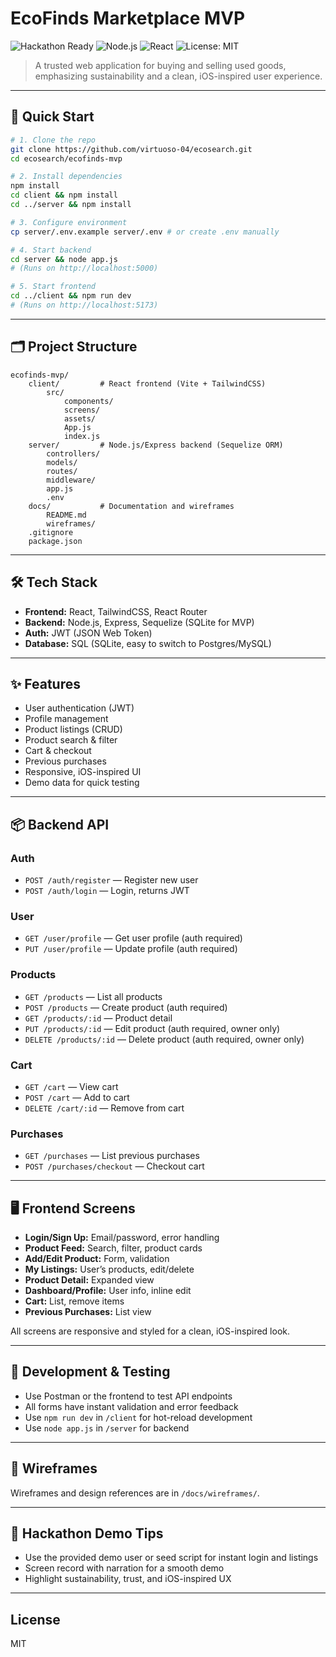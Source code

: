 

# EcoFinds Marketplace MVP

![Hackathon Ready](https://img.shields.io/badge/hackathon-ready-brightgreen)
![Node.js](https://img.shields.io/badge/backend-Node.js-informational?logo=node.js)
![React](https://img.shields.io/badge/frontend-React-blue?logo=react)
![License: MIT](https://img.shields.io/badge/license-MIT-yellow)

> A trusted web application for buying and selling used goods, emphasizing sustainability and a clean, iOS-inspired user experience.

---

## 🚀 Quick Start

```sh
# 1. Clone the repo
git clone https://github.com/virtuoso-04/ecosearch.git
cd ecosearch/ecofinds-mvp

# 2. Install dependencies
npm install
cd client && npm install
cd ../server && npm install

# 3. Configure environment
cp server/.env.example server/.env # or create .env manually

# 4. Start backend
cd server && node app.js
# (Runs on http://localhost:5000)

# 5. Start frontend
cd ../client && npm run dev
# (Runs on http://localhost:5173)
```

---

## 🗂️ Project Structure

```
ecofinds-mvp/
	client/         # React frontend (Vite + TailwindCSS)
		src/
			components/
			screens/
			assets/
			App.js
			index.js
	server/         # Node.js/Express backend (Sequelize ORM)
		controllers/
		models/
		routes/
		middleware/
		app.js
		.env
	docs/           # Documentation and wireframes
		README.md
		wireframes/
	.gitignore
	package.json
```

---

## 🛠️ Tech Stack

- **Frontend:** React, TailwindCSS, React Router
- **Backend:** Node.js, Express, Sequelize (SQLite for MVP)
- **Auth:** JWT (JSON Web Token)
- **Database:** SQL (SQLite, easy to switch to Postgres/MySQL)

---

## ✨ Features

- User authentication (JWT)
- Profile management
- Product listings (CRUD)
- Product search & filter
- Cart & checkout
- Previous purchases
- Responsive, iOS-inspired UI
- Demo data for quick testing

---

## 📦 Backend API

### Auth
- `POST /auth/register` — Register new user
- `POST /auth/login` — Login, returns JWT

### User
- `GET /user/profile` — Get user profile (auth required)
- `PUT /user/profile` — Update profile (auth required)

### Products
- `GET /products` — List all products
- `POST /products` — Create product (auth required)
- `GET /products/:id` — Product detail
- `PUT /products/:id` — Edit product (auth required, owner only)
- `DELETE /products/:id` — Delete product (auth required, owner only)

### Cart
- `GET /cart` — View cart
- `POST /cart` — Add to cart
- `DELETE /cart/:id` — Remove from cart

### Purchases
- `GET /purchases` — List previous purchases
- `POST /purchases/checkout` — Checkout cart

---

## 🖥️ Frontend Screens

- **Login/Sign Up:** Email/password, error handling
- **Product Feed:** Search, filter, product cards
- **Add/Edit Product:** Form, validation
- **My Listings:** User’s products, edit/delete
- **Product Detail:** Expanded view
- **Dashboard/Profile:** User info, inline edit
- **Cart:** List, remove items
- **Previous Purchases:** List view

All screens are responsive and styled for a clean, iOS-inspired look.

---

## 🧪 Development & Testing

- Use Postman or the frontend to test API endpoints
- All forms have instant validation and error feedback
- Use `npm run dev` in `/client` for hot-reload development
- Use `node app.js` in `/server` for backend

---

## 📝 Wireframes

Wireframes and design references are in `/docs/wireframes/`.

---

## 🙌 Hackathon Demo Tips

- Use the provided demo user or seed script for instant login and listings
- Screen record with narration for a smooth demo
- Highlight sustainability, trust, and iOS-inspired UX

---

## License

MIT
